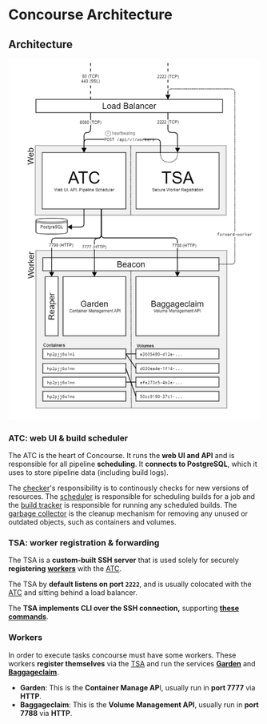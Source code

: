 # Concourse Architecture

## Architecture

![](<../../.gitbook/assets/image (651) (1).png>)

### ATC: web UI & build scheduler

The ATC is the heart of Concourse. It runs the **web UI and API** and is responsible for all pipeline **scheduling**. It **connects to PostgreSQL**, which it uses to store pipeline data (including build logs).

The [checker](https://concourse-ci.org/checker.html)'s responsibility is to continously checks for new versions of resources. The [scheduler](https://concourse-ci.org/scheduler.html) is responsible for scheduling builds for a job and the [build tracker](https://concourse-ci.org/build-tracker.html) is responsible for running any scheduled builds. The [garbage collector](https://concourse-ci.org/garbage-collector.html) is the cleanup mechanism for removing any unused or outdated objects, such as containers and volumes.

### TSA: worker registration & forwarding

The TSA is a **custom-built SSH server** that is used solely for securely **registering** [**workers**](https://concourse-ci.org/internals.html#architecture-worker) with the [ATC](https://concourse-ci.org/internals.html#component-atc).

The TSA by **default listens on port `2222`**, and is usually colocated with the [ATC](https://concourse-ci.org/internals.html#component-atc) and sitting behind a load balancer.

The **TSA implements CLI over the SSH connection,** supporting [**these commands**](https://concourse-ci.org/internals.html#component-tsa).

### Workers

In order to execute tasks concourse must have some workers. These workers **register themselves** via the [TSA](https://concourse-ci.org/internals.html#component-tsa) and run the services [**Garden**](https://github.com/cloudfoundry-incubator/garden) and [**Baggageclaim**](https://github.com/concourse/baggageclaim).

* **Garden**: This is the **Container Manage AP**I, usually run in **port 7777** via **HTTP**.
* **Baggageclaim**: This is the **Volume Management API**, usually run in **port 7788** via **HTTP**.
